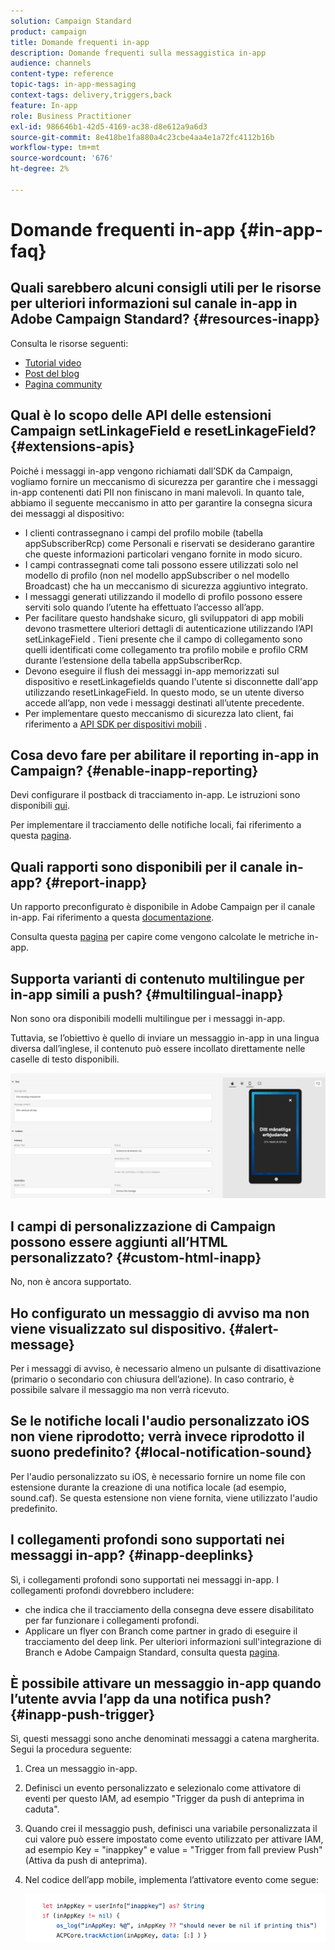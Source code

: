 ```yaml
---
solution: Campaign Standard
product: campaign
title: Domande frequenti in-app
description: Domande frequenti sulla messaggistica in-app
audience: channels
content-type: reference
topic-tags: in-app-messaging
context-tags: delivery,triggers,back
feature: In-app
role: Business Practitioner
exl-id: 986646b1-42d5-4169-ac38-d8e612a9a6d3
source-git-commit: 8e418be1fa880a4c23cbe4aa4e1a72fc4112b16b
workflow-type: tm+mt
source-wordcount: '676'
ht-degree: 2%

---
```



# Domande frequenti in-app {#in-app-faq}

## Quali sarebbero alcuni consigli utili per le risorse per ulteriori informazioni sul canale in-app in Adobe Campaign Standard? {#resources-inapp}

Consulta le risorse seguenti:

* [Tutorial video](https://experienceleague.adobe.com/docs/campaign-standard-learn/tutorials/communication-channels/mobile/in-app/in-app-message-overview.html)
* [Post del blog](https://theblog.adobe.com/get-more-out-of-the-new-in-app-message-channel-from-adobe-campaign/)
* [Pagina community](https://experienceleaguecommunities.adobe.com/it/t5/adobe-campaign-standard/ct-p/adobe-campaign-standard-community)

## Qual è lo scopo delle API delle estensioni Campaign setLinkageField e resetLinkageField? {#extensions-apis}

Poiché i messaggi in-app vengono richiamati dall’SDK da Campaign, vogliamo fornire un meccanismo di sicurezza per garantire che i messaggi in-app contenenti dati PII non finiscano in mani malevoli. In quanto tale, abbiamo il seguente meccanismo in atto per garantire la consegna sicura dei messaggi al dispositivo:

* I clienti contrassegnano i campi del profilo mobile (tabella appSubscriberRcp) come Personali e riservati se desiderano garantire che queste informazioni particolari vengano fornite in modo sicuro.
* I campi contrassegnati come tali possono essere utilizzati solo nel modello di profilo (non nel modello appSubscriber o nel modello Broadcast) che ha un meccanismo di sicurezza aggiuntivo integrato.
* I messaggi generati utilizzando il modello di profilo possono essere serviti solo quando l’utente ha effettuato l’accesso all’app.
* Per facilitare questo handshake sicuro, gli sviluppatori di app mobili devono trasmettere ulteriori dettagli di autenticazione utilizzando l’API setLinkageField . Tieni presente che il campo di collegamento sono quelli identificati come collegamento tra profilo mobile e profilo CRM durante l’estensione della tabella appSubscriberRcp.
* Devono eseguire il flush dei messaggi in-app memorizzati sul dispositivo e resetLinkagefields quando l&#39;utente si disconnette dall&#39;app utilizzando resetLinkageField. In questo modo, se un utente diverso accede all’app, non vede i messaggi destinati all’utente precedente.
* Per implementare questo meccanismo di sicurezza lato client, fai riferimento a [API SDK per dispositivi mobili](https://aep-sdks.gitbook.io/docs/using-mobile-extensions/adobe-campaign-standard/adobe-campaign-standard-api-reference) .

## Cosa devo fare per abilitare il reporting in-app in Campaign? {#enable-inapp-reporting}

Devi configurare il postback di tracciamento in-app. Le istruzioni sono disponibili [qui](https://helpx.adobe.com/campaign/kb/config-app-in-launch.html#InApptrackingpostback).

Per implementare il tracciamento delle notifiche locali, fai riferimento a questa [pagina](../../administration/using/local-tracking.md).

## Quali rapporti sono disponibili per il canale in-app? {#report-inapp}

Un rapporto preconfigurato è disponibile in Adobe Campaign per il canale in-app. Fai riferimento a questa [documentazione](../../reporting/using/in-app-report.md).

Consulta questa [pagina](../../reporting/using/indicator-calculation.md#in-app-delivery) per capire come vengono calcolate le metriche in-app.

## Supporta varianti di contenuto multilingue per in-app simili a push? {#multilingual-inapp}

Non sono ora disponibili modelli multilingue per i messaggi in-app.

Tuttavia, se l’obiettivo è quello di inviare un messaggio in-app in una lingua diversa dall’inglese, il contenuto può essere incollato direttamente nelle caselle di testo disponibili.

![](assets/faq_inapp.png)

## I campi di personalizzazione di Campaign possono essere aggiunti all’HTML personalizzato? {#custom-html-inapp}

No, non è ancora supportato.

## Ho configurato un messaggio di avviso ma non viene visualizzato sul dispositivo. {#alert-message}

Per i messaggi di avviso, è necessario almeno un pulsante di disattivazione (primario o secondario con chiusura dell’azione). In caso contrario, è possibile salvare il messaggio ma non verrà ricevuto.

## Se le notifiche locali l&#39;audio personalizzato iOS non viene riprodotto; verrà invece riprodotto il suono predefinito? {#local-notification-sound}

Per l&#39;audio personalizzato su iOS, è necessario fornire un nome file con estensione durante la creazione di una notifica locale (ad esempio, sound.caf). Se questa estensione non viene fornita, viene utilizzato l&#39;audio predefinito.

## I collegamenti profondi sono supportati nei messaggi in-app? {#inapp-deeplinks}

Sì, i collegamenti profondi sono supportati nei messaggi in-app. I collegamenti profondi dovrebbero includere:

* che indica che il tracciamento della consegna deve essere disabilitato per far funzionare i collegamenti profondi.
* Applicare un flyer con Branch come partner in grado di eseguire il tracciamento del deep link. Per ulteriori informazioni sull&#39;integrazione di Branch e Adobe Campaign Standard, consulta questa [pagina](https://help.branch.io/using-branch/docs/adobe-campaign-standard-1).

## È possibile attivare un messaggio in-app quando l’utente avvia l’app da una notifica push? {#inapp-push-trigger}

Sì, questi messaggi sono anche denominati messaggi a catena margherita. Segui la procedura seguente:

1. Crea un messaggio in-app.

1. Definisci un evento personalizzato e selezionalo come attivatore di eventi per questo IAM, ad esempio &quot;Trigger da push di anteprima in caduta&quot;.

1. Quando crei il messaggio push, definisci una variabile personalizzata il cui valore può essere impostato come evento utilizzato per attivare IAM, ad esempio Key = &quot;inappkey&quot; e value = &quot;Trigger from fall preview Push&quot; (Attiva da push di anteprima).

1. Nel codice dell’app mobile, implementa l’attivatore evento come segue:

   ![](assets/faq_inapp_2.png)
